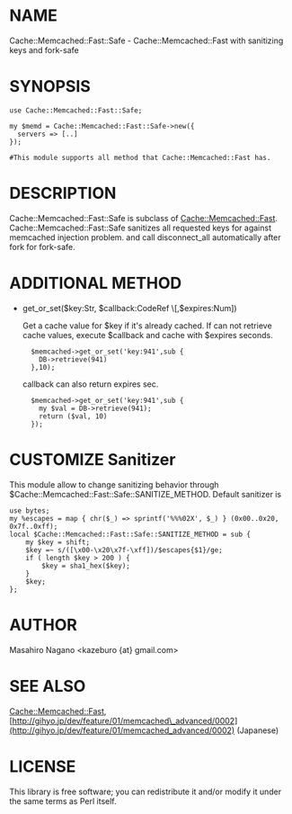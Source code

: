 # NAME

Cache::Memcached::Fast::Safe - Cache::Memcached::Fast with sanitizing keys and fork-safe

# SYNOPSIS

    use Cache::Memcached::Fast::Safe;
    
    my $memd = Cache::Memcached::Fast::Safe->new({
      servers => [..]
    });
    
    #This module supports all method that Cache::Memcached::Fast has.

# DESCRIPTION

Cache::Memcached::Fast::Safe is subclass of [Cache::Memcached::Fast](https://metacpan.org/pod/Cache::Memcached::Fast).
Cache::Memcached::Fast::Safe sanitizes all requested keys for against 
memcached injection problem. and call disconnect\_all automatically after fork 
for fork-safe.

# ADDITIONAL METHOD

- get\_or\_set($key:Str, $callback:CodeRef \[,$expires:Num\])

    Get a cache value for $key if it's already cached. If can not retrieve cache values, execute $callback and cache with $expires seconds.

        $memcached->get_or_set('key:941',sub {
          DB->retrieve(941)
        },10);

    callback can also return expires sec.

        $memcached->get_or_set('key:941',sub {
          my $val = DB->retrieve(941);
          return ($val, 10)
        });

# CUSTOMIZE Sanitizer

This module allow to change sanitizing behavior through $Cache::Memcached::Fast::Safe::SANITIZE\_METHOD.
Default sanitizer is

    use bytes;
    my %escapes = map { chr($_) => sprintf('%%%02X', $_) } (0x00..0x20, 0x7f..0xff);
    local $Cache::Memcached::Fast::Safe::SANITIZE_METHOD = sub {
        my $key = shift;
        $key =~ s/([\x00-\x20\x7f-\xff])/$escapes{$1}/ge;
        if ( length $key > 200 ) {
            $key = sha1_hex($key);
        }
        $key;
    };

# AUTHOR

Masahiro Nagano <kazeburo {at} gmail.com>

# SEE ALSO

[Cache::Memcached::Fast](https://metacpan.org/pod/Cache::Memcached::Fast), [http://gihyo.jp/dev/feature/01/memcached\_advanced/0002](http://gihyo.jp/dev/feature/01/memcached_advanced/0002) (Japanese)

# LICENSE

This library is free software; you can redistribute it and/or modify
it under the same terms as Perl itself.
